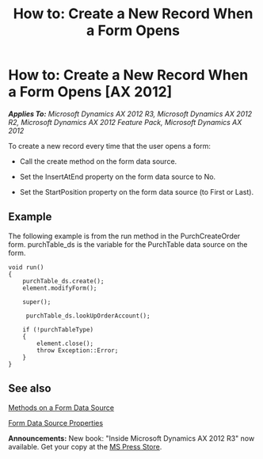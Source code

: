 ﻿---
title: 'How to: Create a New Record When a Form Opens'
TOCTitle: 'How to: Create a New Record When a Form Opens'
ms:assetid: 7ec6785f-71f3-4724-8b90-bc77d7814beb
ms:mtpsurl: https://msdn.microsoft.com/en-us/library/Aa642442(v=AX.60)
ms:contentKeyID: 35246125
ms.date: 05/18/2015
mtps_version: v=AX.60
---

# How to: Create a New Record When a Form Opens [AX 2012]


_**Applies To:** Microsoft Dynamics AX 2012 R3, Microsoft Dynamics AX 2012 R2, Microsoft Dynamics AX 2012 Feature Pack, Microsoft Dynamics AX 2012_

To create a new record every time that the user opens a form:

  - Call the create method on the form data source.

  - Set the InsertAtEnd property on the form data source to No.

  - Set the StartPosition property on the form data source (to First or Last).

## Example

The following example is from the run method in the PurchCreateOrder form. purchTable\_ds is the variable for the PurchTable data source on the form.

    void run()
    {
        purchTable_ds.create();
        element.modifyForm();
     
        super();
    
         purchTable_ds.lookUpOrderAccount();
     
        if (!purchTableType)
        {
            element.close();
            throw Exception::Error;
        }
    } 

## See also

[Methods on a Form Data Source](methods-on-a-form-data-source.md)

[Form Data Source Properties](form-data-source-properties.md)

  
**Announcements:** New book: "Inside Microsoft Dynamics AX 2012 R3" now available. Get your copy at the [MS Press Store](https://www.microsoftpressstore.com/store/inside-microsoft-dynamics-ax-2012-r3-9780735685109).


